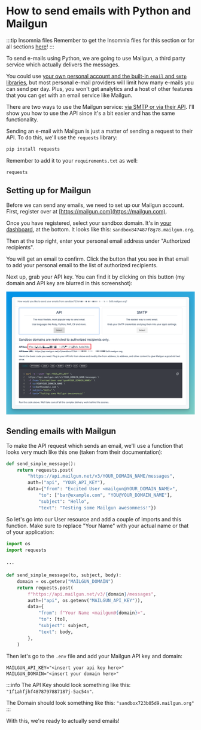 # How to send emails with Python and Mailgun

:::tip Insomnia files
Remember to get the Insomnia files for this section or for all sections [here](/insomnia-files/)!
:::

To send e-mails using Python, we are going to use Mailgun, a third party service which actually delivers the messages.

You could use [your own personal account and the built-in `email` and `smtp` libraries](https://blog.teclado.com/learn-python-send-emails/), but most personal e-mail providers will limit how many e-mails you can send per day. Plus, you won't get analytics and a host of other features that you can get with an email service like Mailgun.

There are two ways to use the Mailgun service: [via SMTP or via their API](https://www.mailgun.com/blog/email/difference-between-smtp-and-api/). I'll show you how to use the API since it's a bit easier and has the same functionality.

Sending an e-mail with Mailgun is just a matter of sending a request to their API. To do this, we'll use the `requests` library:

```bash
pip install requests
```

Remember to add it to your `requirements.txt` as well:

```text title="requirements.txt"
requests
```

## Setting up for Mailgun

Before we can send any emails, we need to set up our Mailgun account. First, register over at [https://mailgun.com](https://mailgun.com).

Once you have registered, select your sandbox domain. It's in [your dashboard](https://app.mailgun.com/app/dashboard), at the bottom. It looks like this: `sandbox847487f8g78.mailgun.org`. 

Then at the top right, enter your personal email address under "Authorized recipients".

You will get an email to confirm. Click the button that you see in that email to add your personal email to the list of authorized recipients.

Next up, grab your API key. You can find it by clicking on this button (my domain and API key are blurred in this screenshot):

![Click the 'Select' button to reveal your Mailgun API key](./assets/mailgun-api-key.png)

## Sending emails with Mailgun

To make the API request which sends an email, we'll use a function that looks very much like this one (taken from their documentation):

```py
def send_simple_message():
    return requests.post(
        "https://api.mailgun.net/v3/YOUR_DOMAIN_NAME/messages",
        auth=("api", "YOUR_API_KEY"),
        data={"from": "Excited User <mailgun@YOUR_DOMAIN_NAME>",
            "to": ["bar@example.com", "YOU@YOUR_DOMAIN_NAME"],
            "subject": "Hello",
            "text": "Testing some Mailgun awesomness!"})
```

So let's go into our User resource and add a couple of imports and this function. Make sure to replace "Your Name" with your actual name or that of your application:

```py title="resources/user.py"
import os
import requests

...

def send_simple_message(to, subject, body):
    domain = os.getenv("MAILGUN_DOMAIN")
    return requests.post(
        f"https://api.mailgun.net/v3/{domain}/messages",
        auth=("api", os.getenv("MAILGUN_API_KEY")),
        data={
            "from": f"Your Name <mailgun@{domain}>",
            "to": [to],
            "subject": subject,
            "text": body,
        },
    )
```

Then let's go to the `.env` file and add your Mailgun API key and domain:

```text title=".env"
MAILGUN_API_KEY="<insert your api key here>"
MAILGUN_DOMAIN="<insert your domain here>"
```

:::info
The API Key should look something like this: `"1f1ahfjhf4878797887187j-5ac54n"`.

The Domain should look something like this: `"sandbox723b05d9.mailgun.org"`
:::

With this, we're ready to actually send emails!
